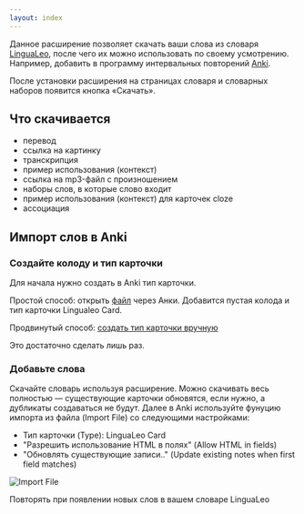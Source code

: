 ```yaml
---
layout: index
---
```


Данное расширение позволяет скачать ваши слова из словаря [LinguaLeo](http://lingualeo.com/), после чего их можно использовать по своему усмотрению. Например, добавить в программу интервальных повторений [Anki](http://ankisrs.net/).

После установки расширения на страницах словаря и словарных наборов появится кнопка «Скачать».

## Что скачивается

- перевод
- ссылка на картинку
- транскрипция
- пример использования (контекст)
- ссылка на mp3-файл с произношением
- наборы слов, в которые слово входит
- пример использования (контекст) для карточек cloze
- ассоциация

## Импорт слов в Anki

### Создайте колоду и тип карточки

Для начала нужно создать в Anki тип карточки.

Простой способ: открыть [файл](LingualeoWords.apkg) через Анки. Добавится пустая колода и тип карточки Lingualeo Card.

Продвинутый способ: [создать тип карточки вручную](card-template)

Это достаточно сделать лишь раз.

### Добавьте слова

Скачайте словарь используя расширение. Можно скачивать весь полностью — существующие карточки обновятся, если нужно, а дубликаты создаваться не будут. Далее в Anki используйте фунуцию импорта из файла (Import File) со следующими настройками:

- Тип карточки (Type): LinguaLeo Card
- "Разрешить использование HTML в полях" (Allow HTML in fields)
- "Обновлять существующие записи.." (Update existing notes when first field matches)

![Import File](img/import.png)

Повторять при появлении новых слов в вашем словаре LinguaLeo
